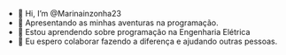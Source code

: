 - 👋 Hi, I’m @Marinainzonha23
- 👀 Apresentando as minhas aventuras na programação.
- 🌱 Estou aprendendo sobre programação na Engenharia Elétrica
- 💞️ Eu espero colaborar fazendo a diferença e ajudando outras pessoas.

<!---
Criando um universo no meu repositório.
--->
